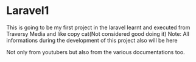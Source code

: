 # Laravel1
This is going to be my first project in the laravel learnt and executed from Traversy Media and like copy cat(Not considered good doing it)
Note: All informations during the development of this project also will be here

Not only from youtubers but also from the various documentations too.
